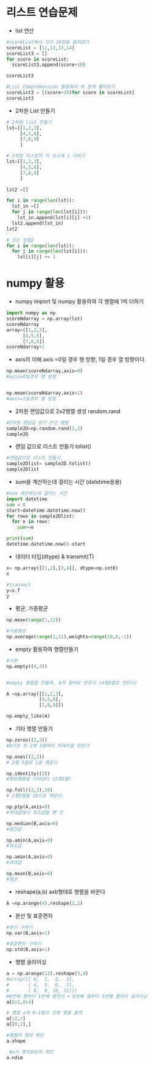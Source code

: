 # 리스트 연습문제

- list 연산

```python
#scoreList에서 각각 10점을 올려준다
scoreList = [11,12,13,14]
scoreList3 = []
for score in scoreList:
  scoreList3.append(score+10)

scoreList3
```

```python
#List Comprehension 활용해서 위 문제 풀어보기
scoreList3 = [(score+10)for score in scoreList]
scoreList3
```



- 2차원 List 만들기

```python
# 2차원 list 만들기
lst=[[1,2,3],
     [4,5,6],
     [7,8,9]
     ]

# 2차원 리스트의 각 요소에 1 더하기
lst=[[1,2,3],
     [4,5,6],
     [7,8,9]
     ]

lst2 =[]

for i in range(len(lst)):
  lst_in =[]
  for j in range(len(lst[i])):
    lst_in.append(lst[i][j] +1)
  lst2.append(lst_in)
lst2

# 또는 방법2
for i in range(len(lst)):
  for j in range(len(lst[i])):
    lst[i][j] += 1
```



# numpy 활용

- numpy import 및 numpy 활용하여 각 행렬에 1씩 더하기

```python
import numpy as np
scoreNdarray = np.array(lst)
scoreNdarray
array=([1,2,3],
      [4,5,6],
      [7,8,9])
scoreNdarray+1
```



- axis의 이해
  axis =0일 경우 행 방향, 1일 경우 열 방향이다.

```python
np.mean(scoreNdarray,axis=0)
#axis=0일경우 행 방향


np.mean(scoreNdarray,axis=1)
#axis=1일경우 열 방향
```



- 2차원 랜덤값으로 2x2행렬 생성 random.rand

```python
#2차원 랜덤값 받기 2*2 행렬
sample2D=np.random.rand(2,2)
sample2D
```



- 랜덤 값으로 리스트 만들기 tolist()

```python
#랜덤값으로 리스트 만들기
sample2Dlist= sample2D.tolist()
sample2Dlist
```



- sum을 계산하는데 걸리는 시간 (datetime응용)

```python
#sum 계산하는데 걸리는 시간
import datetime
sum = 0
start=datetime.datetime.now()
for rows in sample2Dlist:
  for e in rows:
    sum+=e

print(sum)
datetime.datetime.now()-start
```



- 데이터 타입(dtype) & transmit(T)

```python
x= np.array([[1,2],[3,4]], dtype=np.int8)
x

#transmit
y=x.T
y
```



- 평균, 가중평균

```python
np.mean(range(1,11))

#가중평균
np.average(range(1,11),weights=range(10,0,-1))
```



- empty 활용하여 행렬만들기

```python
#기본
np.empty((4,3))


#empty 행렬을 만들며, A의 형태로 만든다 (4행3렬로 만든다)

A =np.array([[1,2,3],
            [4,5,6],
            [7,8,9]])

np.empty_like(A)

```



- 기타 행렬 만들기

```python
np.zeros((2,3))
#0으로 된 2행 3렬짜리 어레이를 만든다

np.ones((2,3))
# 2행 3렬로 1을 채운다

np.identity((2))
#항등행렬을 나타낸다 (2행2열) 

np.full((2,3),10)
# 2행3열을 10으로 채운다.

np.ptp(A,axis=0)
#최대값에서 최소값을 뺀 것

np.median(B,axis=0)
#중간값

np.amin(A,axis=0)
#최소값

np.amax(A,axis=0)
#최대값

np.mean(B,axis=0)
#평균
```



- reshape(a,b) axb형태로 행렬을 바꾼다

```python
A =np.arange(4).reshape(2,2)
```



- 분산 및 표준편차

```python
#분산 구하기
np.var(B,axis=1)

#표준편차 구하기
np.std(B,axis=1)
```



- 행렬 슬라이싱

```python
a = np.arange(12).reshape(3,4)
#array([[ 0,  1,  2,  3],
#       [ 4,  5,  6,  7],
#       [ 8,  9, 10, 11]])
#0번째 행부터 1번째 행까지 + 0번쨰 열부터 3번째 열까지 슬라이싱
a[0:2,0:4]

# 행렬 a의 0~1행과 전체 열을 출력
a[:2,:]
a[[0,2],]

#행렬의 형태 확인
a.shape

 #a가 몇차원인지 확인
a.ndim
```

